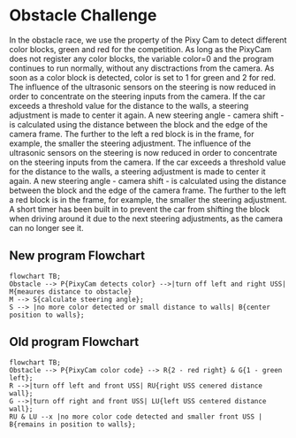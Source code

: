# Obstacle Challenge

In the obstacle race, we use the property of the Pixy Cam to detect different color blocks, green and red for the competition. As long as the PixyCam does not register any color blocks, the variable color=0 and the program continues to run normally, without any disctractions from the camera. As soon as a color block is detected, color is set to 1 for green and 2 for red. The influence of the ultrasonic sensors on the steering is now reduced in order to concentrate on the steering inputs from the camera. If the car exceeds a threshold value for the distance to the walls, a steering adjustment is made to center it again.  A new steering angle - camera shift - is calculated using the distance between the block and the edge of the camera frame.  The further to the left a red block is in the frame, for example, the smaller the steering adjustment. The influence of the ultrasonic sensors on the steering is now reduced in order to concentrate on the steering inputs from the camera. If the car exceeds a threshold value for the distance to the walls, a steering adjustment is made to center it again.  A new steering angle - camera shift - is calculated using the distance between the block and the edge of the camera frame.  The further to the left a red block is in the frame, for example, the smaller the steering adjustment. A short timer has been built in to prevent the car from shifting the block when driving around it due to the next steering adjustments, as the camera can no longer see it.


## New program Flowchart
```mermaid
flowchart TB;
Obstacle --> P{PixyCam detects color} -->|turn off left and right USS| M{meaures distance to obstacle}
M --> S{calculate steering angle};
S --> |no more color detected or small distance to walls| B{center position to walls};
```
## Old program Flowchart 
```mermaid
flowchart TB;
Obstacle --> P{PixyCam color code} --> R{2 - red right} & G{1 - green left};
R -->|turn off left and front USS| RU{right USS cenered distance wall};
G -->|turn off right and front USS| LU{left USS centered distance wall};
RU & LU --x |no more color code detected and smaller front USS | B{remains in position to walls};
```

